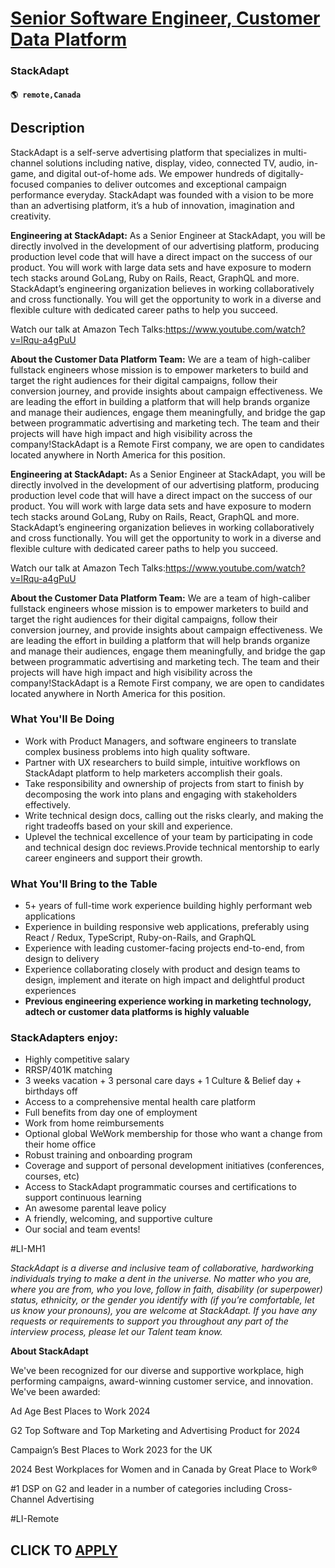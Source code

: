 # [Senior Software Engineer, Customer Data Platform](https://www.remotewlb.com/apply/senior-software-engineer-customer-data-platform)  
### StackAdapt  
#### `🌎 remote,Canada`  

## Description

StackAdapt is a self-serve advertising platform that specializes in multi-channel solutions including native, display, video, connected TV, audio, in-game, and digital out-of-home ads. We empower hundreds of digitally-focused companies to deliver outcomes and exceptional campaign performance everyday. StackAdapt was founded with a vision to be more than an advertising platform, it’s a hub of innovation, imagination and creativity.

  

 **Engineering at StackAdapt:** As a Senior Engineer at StackAdapt, you will be directly involved in the development of our advertising platform, producing production level code that will have a direct impact on the success of our product. You will work with large data sets and have exposure to modern tech stacks around GoLang, Ruby on Rails, React, GraphQL and more. StackAdapt’s engineering organization believes in working collaboratively and cross functionally. You will get the opportunity to work in a diverse and flexible culture with dedicated career paths to help you succeed.

  

Watch our talk at Amazon Tech Talks:https://www.youtube.com/watch?v=lRqu-a4gPuU

  

 **About the Customer Data Platform Team:** We are a team of high-caliber fullstack engineers whose mission is to empower marketers to build and target the right audiences for their digital campaigns, follow their conversion journey, and provide insights about campaign effectiveness. We are leading the effort in building a platform that will help brands organize and manage their audiences, engage them meaningfully, and bridge the gap between programmatic advertising and marketing tech. The team and their projects will have high impact and high visibility across the company!StackAdapt is a Remote First company, we are open to candidates located anywhere in North America for this position.

  

**Engineering at StackAdapt:** As a Senior Engineer at StackAdapt, you will be directly involved in the development of our advertising platform, producing production level code that will have a direct impact on the success of our product. You will work with large data sets and have exposure to modern tech stacks around GoLang, Ruby on Rails, React, GraphQL and more. StackAdapt’s engineering organization believes in working collaboratively and cross functionally. You will get the opportunity to work in a diverse and flexible culture with dedicated career paths to help you succeed.

  

Watch our talk at Amazon Tech Talks:https://www.youtube.com/watch?v=lRqu-a4gPuU

  

 **About the Customer Data Platform Team:** We are a team of high-caliber fullstack engineers whose mission is to empower marketers to build and target the right audiences for their digital campaigns, follow their conversion journey, and provide insights about campaign effectiveness. We are leading the effort in building a platform that will help brands organize and manage their audiences, engage them meaningfully, and bridge the gap between programmatic advertising and marketing tech. The team and their projects will have high impact and high visibility across the company!StackAdapt is a Remote First company, we are open to candidates located anywhere in North America for this position.

  

### What You'll Be Doing

* Work with Product Managers, and software engineers to translate complex business problems into high quality software.
* Partner with UX researchers to build simple, intuitive workflows on StackAdapt platform to help marketers accomplish their goals.
* Take responsibility and ownership of projects from start to finish by decomposing the work into plans and engaging with stakeholders effectively.
* Write technical design docs, calling out the risks clearly, and making the right tradeoffs based on your skill and experience.
* Uplevel the technical excellence of your team by participating in code and technical design doc reviews.Provide technical mentorship to early career engineers and support their growth.

  

### What You'll Bring to the Table

* 5+ years of full-time work experience building highly performant web applications
* Experience in building responsive web applications, preferably using React / Redux, TypeScript, Ruby-on-Rails, and GraphQL
* Experience with leading customer-facing projects end-to-end, from design to delivery
* Experience collaborating closely with product and design teams to design, implement and iterate on high impact and delightful product experiences
*  **Previous engineering experience working in marketing technology, adtech or customer data platforms is highly valuable**

  

### StackAdapters enjoy:

* Highly competitive salary
* RRSP/401K matching
* 3 weeks vacation + 3 personal care days + 1 Culture & Belief day + birthdays off
* Access to a comprehensive mental health care platform
* Full benefits from day one of employment
* Work from home reimbursements
* Optional global WeWork membership for those who want a change from their home office
* Robust training and onboarding program
* Coverage and support of personal development initiatives (conferences, courses, etc)
* Access to StackAdapt programmatic courses and certifications to support continuous learning
* An awesome parental leave policy
* A friendly, welcoming, and supportive culture
* Our social and team events!

  

#LI-MH1

  

 _StackAdapt is a diverse and inclusive team of collaborative, hardworking individuals trying to make a dent in the universe. No matter who you are, where you are from, who you love, follow in faith, disability (or superpower) status, ethnicity, or the gender you identify with (if you’re comfortable, let us know your pronouns), you are welcome at StackAdapt. If you have any requests or requirements to support you throughout any part of the interview process, please let our Talent team know._

  

 **About StackAdapt**

  

We've been recognized for our diverse and supportive workplace, high performing campaigns, award-winning customer service, and innovation. We've been awarded:

  

  

Ad Age Best Places to Work 2024

G2 Top Software and Top Marketing and Advertising Product for 2024

Campaign’s Best Places to Work 2023 for the UK

2024 Best Workplaces for Women and in Canada by Great Place to Work®

#1 DSP on G2 and leader in a number of categories including Cross-Channel Advertising

  

#LI-Remote

  
## CLICK TO [APPLY](https://www.remotewlb.com/apply/senior-software-engineer-customer-data-platform)

